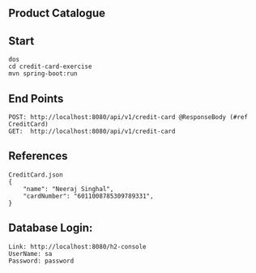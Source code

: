 Product Catalogue
-----------------

Start
-----
    dos
    cd credit-card-exercise
    mvn spring-boot:run

End Points
----------
    POST: http://localhost:8080/api/v1/credit-card @ResponseBody (#ref CreditCard)
    GET:  http://localhost:8080/api/v1/credit-card
   

References
----------
    CreditCard.json
    {
        "name": "Neeraj Singhal",
        "cardNumber": "6011008785309789331",
    }
    
Database Login:
--------------
    Link: http://localhost:8080/h2-console
    UserName: sa
    Password: password